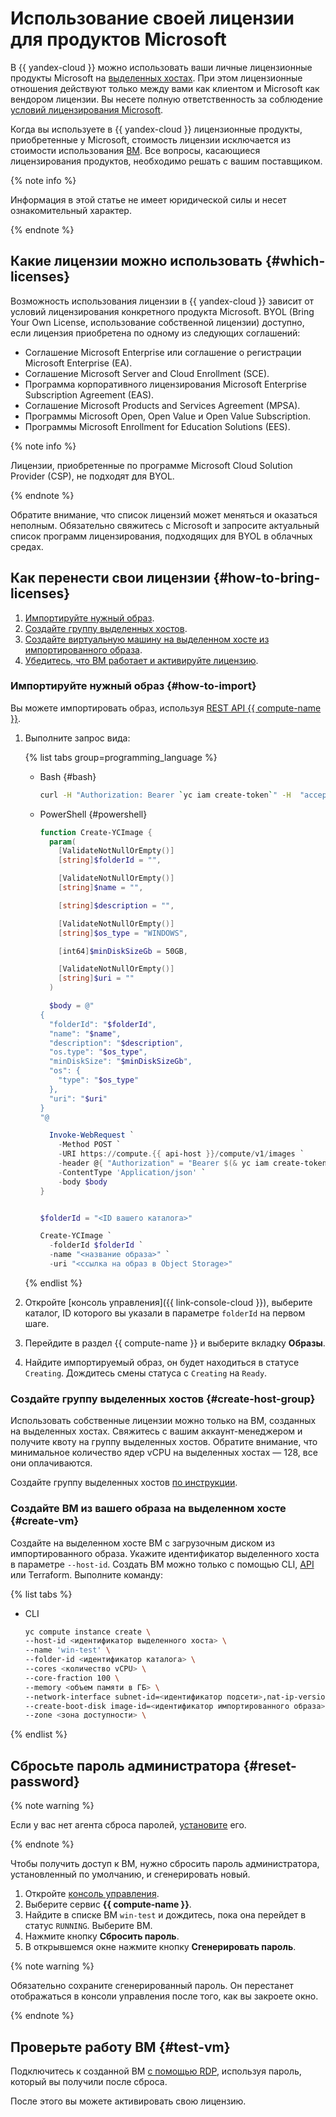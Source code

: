 # Использование своей лицензии для продуктов Microsoft

В {{ yandex-cloud }} можно использовать ваши личные лицензионные продукты Microsoft на [выделенных хостах](../compute/concepts/dedicated-host.md). При этом лицензионные отношения действуют только между вами как клиентом и Microsoft как вендором лицензии. Вы несете полную ответственность за соблюдение [условий лицензирования Microsoft](https://www.microsoft.com/en-us/licensing/product-licensing/products). 

Когда вы используете в {{ yandex-cloud }} лицензионные продукты, приобретенные у Microsoft, стоимость лицензии исключается из стоимости использования [ВМ](../glossary/vm.md). Все вопросы, касающиеся лицензирования продуктов, необходимо решать с вашим поставщиком.

{% note info %}

Информация в этой статье не имеет юридической силы и несет ознакомительный характер.

{% endnote %}

## Какие лицензии можно использовать {#which-licenses}

Возможность использования лицензии в {{ yandex-cloud }} зависит от условий лицензирования конкретного продукта Microsoft. BYOL (Bring Your Own License, использование собственной лицензии) доступно, если лицензия приобретена по одному из следующих соглашений:

* Соглашение Microsoft Enterprise или соглашение о регистрации Microsoft Enterprise (EA).
* Соглашение Microsoft Server and Cloud Enrollment (SCE).
* Программа корпоративного лицензирования Microsoft Enterprise Subscription Agreement (EAS).
* Соглашение Microsoft Products and Services Agreement (MPSA).
* Программы Microsoft Open, Open Value и Open Value Subscription.
* Программы Microsoft Enrollment for Education Solutions (EES).

{% note info %}

Лицензии, приобретенные по программе Microsoft Cloud Solution Provider (CSP), не подходят для BYOL.

{% endnote %}

Обратите внимание, что список лицензий может меняться и оказаться неполным. Обязательно свяжитесь с Microsoft и запросите актуальный список программ лицензирования, подходящих для BYOL в облачных средах.

## Как перенести свои лицензии {#how-to-bring-licenses}

1. [Импортируйте нужный образ](#how-to-import).
1. [Создайте группу выделенных хостов](#create-host-group).
1. [Создайте виртуальную машину на выделенном хосте из импортированного образа](#create-vm).
1. [Убедитесь, что ВМ работает и активируйте лицензию](#test-vm).

### Импортируйте нужный образ {#how-to-import}

Вы можете импортировать образ, используя [REST API {{ compute-name }}](../compute/api-ref/Image/create). 

1. Выполните запрос вида:

   {% list tabs group=programming_language %}

   - Bash {#bash}

     ```bash
     curl -H "Authorization: Bearer `yc iam create-token`" -H  "accept: application/json" -X POST https://compute.{{ api-host }}/compute/v1/images -d '{"folderId": "<ID вашего каталога>", "name": "<название образа>", "description": "<описание образа>", "os": {"type": "WINDOWS"}, "pooled": false, "uri": "<ссылка на образ в Object Storage>"}'
     ```

   - PowerShell {#powershell}

     ```powershell
     function Create-YCImage {
       param(
         [ValidateNotNullOrEmpty()]
         [string]$folderId = "",

         [ValidateNotNullOrEmpty()]
         [string]$name = "",

         [string]$description = "",

         [ValidateNotNullOrEmpty()]
         [string]$os_type = "WINDOWS",

         [int64]$minDiskSizeGb = 50GB,

         [ValidateNotNullOrEmpty()]
         [string]$uri = ""
       )

       $body = @"
     {
       "folderId": "$folderId",
       "name": "$name",
       "description": "$description",
       "os.type": "$os_type",
       "minDiskSize": "$minDiskSizeGb",
       "os": {
         "type": "$os_type"
       },
       "uri": "$uri"
     }
     "@

       Invoke-WebRequest `
         -Method POST `
         -URI https://compute.{{ api-host }}/compute/v1/images `
         -header @{ "Authorization" = "Bearer $(& yc iam create-token)" } `
         -ContentType 'Application/json' `
         -body $body
     }


     $folderId = "<ID вашего каталога>"

     Create-YCImage `
       -folderId $folderId `
       -name "<название образа>" `
       -uri "<ссылка на образ в Object Storage>"

     ```

   {% endlist %}

1. Откройте [консоль управления]({{ link-console-cloud }}), выберите каталог, ID которого вы указали в параметре `folderId` на первом шаге.
1. Перейдите в раздел {{ compute-name }} и выберите вкладку **Образы**.
1. Найдите импортируемый образ, он будет находиться в статусе `Creating`. Дождитесь смены статуса с `Creating` на `Ready`.

### Создайте группу выделенных хостов {#create-host-group}

Использовать собственные лицензии можно только на ВМ, созданных на выделенных хостах. Свяжитесь с вашим аккаунт-менеджером и получите квоту на группу выделенных хостов. Обратите внимание, что минимальное количество ядер vCPU на выделенных хостах — 128, все они оплачиваются.

Создайте группу выделенных хостов [по инструкции](../compute/operations/dedicated-host/create-host-group.md).

### Создайте ВМ из вашего образа на выделенном хосте {#create-vm}

Создайте на выделенном хосте ВМ с загрузочным диском из импортированного образа. Укажите идентификатор выделенного хоста в параметре `--host-id`. Создать ВМ можно только с помощью CLI, [API](../glossary/rest-api.md) или Terraform. Выполните команду:

   {% list tabs %}

   - CLI

     ```bash
     yc compute instance create \
     --host-id <идентификатор выделенного хоста> \
     --name 'win-test' \
     --folder-id <идентификатор каталога> \
     --cores <количество vCPU> \
     --core-fraction 100 \
     --memory <объем памяти в ГБ> \
     --network-interface subnet-id=<идентификатор подсети>,nat-ip-version=ipv4 \
     --create-boot-disk image-id=<идентификатор импортированного образа> \
     --zone <зона доступности> \
     ```

   {% endlist %}

## Сбросьте пароль администратора {#reset-password}

{% note warning %}

Если у вас нет агента сброса паролей, [установите](../compute/operations/vm-guest-agent/install.md) его.

{% endnote %}

Чтобы получить доступ к ВМ, нужно сбросить пароль администратора, установленный по умолчанию, и сгенерировать новый.

1. Откройте [консоль управления]({{link-console-main}}).
1. Выберите сервис **{{ compute-name }}**.
1. Найдите в списке ВМ `win-test` и дождитесь, пока она перейдет в статус `RUNNING`. Выберите ВМ.
1. Нажмите кнопку **Сбросить пароль**.
1. В открывшемся окне нажмите кнопку **Сгенерировать пароль**.

{% note warning %}

Обязательно сохраните сгенерированный пароль. Он перестанет отображаться в консоли управления после того, как вы закроете окно.

{% endnote %}

## Проверьте работу ВМ {#test-vm}

Подключитесь к созданной ВМ [с помощью RDP](../compute/operations/vm-connect/rdp.md), используя пароль, который вы получили после сброса.

После этого вы можете активировать свою лицензию.
